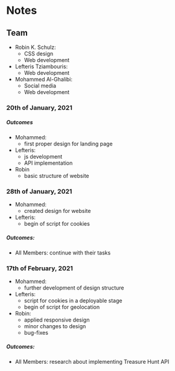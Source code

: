 # Notes 
## Team
* Robin K. Schulz:
  * CSS design
  * Web development
* Lefteris Tziambouris:
  * Web development
* Mohammed Al-Ghalibi:
  * Social media
  * Web development


### 20th of January, 2021
##### Outcomes
* Mohammed:
  * first proper design for landing page
* Lefteris:
  * js development
  * API implementation
* Robin
  * basic structure of website


### 28th of January, 2021
* Mohammed:
	* created design for website
* Lefteris:
	* begin of script for cookies

##### Outcomes:
* All Members: continue with their tasks


### 17th of February, 2021
* Mohammed:
	* further development of design structure
* Lefteris:
	* script for cookies in a deployable stage
	* begin of script for geolocation
* Robin:
	* applied responsive design
	* minor changes to design
	* bug-fixes

##### Outcomes:
* All Members: research about implementing Treasure Hunt API

